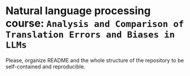 # Natural language processing course: `Analysis and Comparison of Translation Errors and Biases in LLMs`

Please, organize README and the whole structure of the repository to be self-contained and reproducible.
